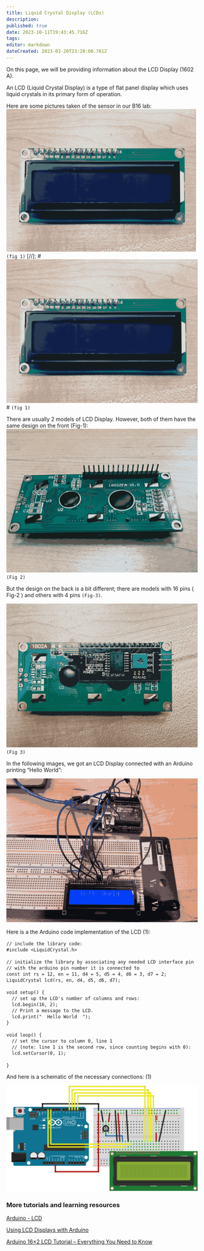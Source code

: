 ```yaml
---
title: Liquid Crystal Display (LCDs)
description: 
published: true
date: 2023-10-11T19:43:45.716Z
tags: 
editor: markdown
dateCreated: 2023-03-20T23:20:00.781Z
---
```


On this page, we will be providing information about the LCD Display (1602 A).

An LCD (Liquid Crystal Display) is a type of flat panel display which uses liquid crystals in its primary form of operation.

Here are some pictures taken of the sensor in our B16 lab:
<img src="/lcd_photos/lcd_front.png" alt="drawing" width="500"/> `(fig 1)`
[//]: #![lcd_front.png](/lcd_photos/lcd_front.png)# `(fig 1)`

There are usually 2 models of LCD Display. However, both of them have the same design on the front (Fig-1):
![lcd_back_(1).png](/lcd_photos/lcd_back_(1).png)
         `(Fig 2)`

But the design on the back is a bit different; there are models with 16 pins ( Fig-2 ) and others with 4 pins `(Fig-3)`.

![lcd_back_(2).png](/lcd_photos/lcd_back_(2).png)`(Fig 3)`

In the following images, we got an LCD Display connected with an Arduino printing “Hello World”:

![breadboard.png](/lcd_photos/breadboard.png)

Here is a the Arduino code implementation of the LCD  (1):

```
// include the library code:
#include <LiquidCrystal.h>

// initialize the library by associating any needed LCD interface pin
// with the arduino pin number it is connected to
const int rs = 12, en = 11, d4 = 5, d5 = 4, d6 = 3, d7 = 2;
LiquidCrystal lcd(rs, en, d4, d5, d6, d7);

void setup() {
  // set up the LCD's number of columns and rows:
  lcd.begin(16, 2);
  // Print a message to the LCD.
  lcd.print("  Hello World  ");
}

void loop() {
  // set the cursor to column 0, line 1
  // (note: line 1 is the second row, since counting begins with 0):
  lcd.setCursor(0, 1);
  
}
```

And here is a schematic of the necessary connections: (1)

![schematic.png](/lcd_photos/schematic.png)


### More tutorials and learning resources
[Arduino - LCD](https://arduinogetstarted.com/tutorials/arduino-lcd)

[Using LCD Displays with Arduino](https://www.youtube.com/watch?v=wEbGhYjn4QI)

[Arduino 16×2 LCD Tutorial – Everything You Need to Know](https://howtomechatronics.com/tutorials/arduino/lcd-tutorial/)
